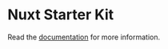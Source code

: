# Nuxt Starter Kit

Read the [documentation](https://nuxtstarterkit.com/docs) for more information.
